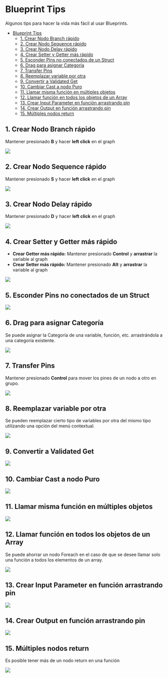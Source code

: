 # Blueprint Tips

Algunos tips para hacer la vida más fácil al usar Blueprints.

- [Blueprint Tips](#blueprint-tips)
  - [1. Crear Nodo Branch rápido](#1-crear-nodo-branch-rápido)
  - [2. Crear Nodo Sequence rápido](#2-crear-nodo-sequence-rápido)
  - [3. Crear Nodo Delay rápido](#3-crear-nodo-delay-rápido)
  - [4. Crear Setter y Getter más rápido](#4-crear-setter-y-getter-más-rápido)
  - [5. Esconder Pins no conectados de un Struct](#5-esconder-pins-no-conectados-de-un-struct)
  - [6. Drag para asignar Categoría](#6-drag-para-asignar-categoría)
  - [7. Transfer Pins](#7-transfer-pins)
  - [8. Reemplazar variable por otra](#8-reemplazar-variable-por-otra)
  - [9. Convertir a Validated Get](#9-convertir-a-validated-get)
  - [10. Cambiar Cast a nodo Puro](#10-cambiar-cast-a-nodo-puro)
  - [11. Llamar misma función en múltiples objetos](#11-llamar-misma-función-en-múltiples-objetos)
  - [12. Llamar función en todos los objetos de un Array](#12-llamar-función-en-todos-los-objetos-de-un-array)
  - [13. Crear Input Parameter en función arrastrando pin](#13-crear-input-parameter-en-función-arrastrando-pin)
  - [14. Crear Output en función arrastrando pin](#14-crear-output-en-función-arrastrando-pin)
  - [15. Múltiples nodos return](#15-múltiples-nodos-return)

## 1. Crear Nodo Branch rápido
    
Mantener presionado **B** y hacer **left click** en el graph

![](images/img_1_hotkey_branch.gif)

## 2. Crear Nodo Sequence rápido

Mantener presionado **S** y hacer **left click** en el graph

![](images/img_2_hotkey_sequence.gif)

## 3. Crear Nodo Delay rápido

Mantener presionado **D** y hacer **left click** en el graph

![](images/img_3_hotkey_delay.gif)

## 4. Crear Setter y Getter más rápido

- **Crear Getter más rápido:** Mantener presionado **Control** y **arrastrar** la variable al graph
- **Crear Setter más rápido:** Mantener presionado **Alt** y **arrastrar** la variable al graph

![](images/img_4_setter_getter.gif)

## 5. Esconder Pins no conectados de un Struct

![](images/img_5_hide_unconnected_pins.gif)

## 6. Drag para asignar Categoría

Se puede asignar la Categoría de una variable, función, etc. arrastrándola a una categoría existente.

![](images/img_6_category_drag.gif)

## 7. Transfer Pins

Mantener presionado **Control** para mover los pines de un nodo a otro en grupo.

![](images/img_7_transfer_pins.gif)

## 8. Reemplazar variable por otra

Se pueden reemplazar cierto tipo de variables por otra del mismo tipo utilizando una opción del menú contextual.

![](images/img_8_replace_var.gif)

## 9. Convertir a Validated Get

![](images/img_9_convert_to_validated_get.gif)

## 10. Cambiar Cast a nodo Puro

![](images/img_10_change_cast_to_pure.gif)

## 11. Llamar misma función en múltiples objetos

![](images/img_11_simple_multi_var_call.gif)

## 12. Llamar función en todos los objetos de un Array

Se puede ahorrar un nodo Foreach en el caso de que se desee llamar solo una función a todos los elementos de un array.

![](images/img_12_simpler_foreach.gif)

## 13. Crear Input Parameter en función arrastrando pin

![](images/img_13_create_input_drag.gif)

## 14. Crear Output en función arrastrando pin

![](images/img_14_create_output_drag.gif)

## 15. Múltiples nodos return

Es posible tener más de un nodo return en una función

![](images/img_15_multiple_return.gif)
